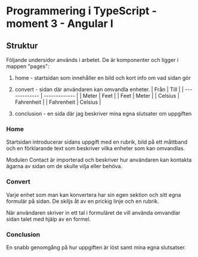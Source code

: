 # Programmering i TypeScript - moment 3 - Angular I
## Struktur
Följande undersidor används i arbetet. De är komponenter och ligger i mappen "pages":
1. home - startsidan som innehåller en bild och kort info om vad sidan gör
2. convert - sidan där användaren kan omvandla enheter. 
    | Från          | Till          |
    | ------------- | ------------- |
    | Meter         | Feet          |
    | Feet          | Meter         |
    | Celsius       | Fahrenheit    |
    | Fahrenheit    | Celsius       |

3. conclusion - en sida där jag beskriver mina egna slutsater om uppgiften

### Home 
Startsidan introducerar sidans uppgift med en rubrik, bild på ett måttband och
en förklarande text som beskriver vilka enheter som kan omvandlas.

Modulen Contact är importerad och beskriver hur användaren kan kontakta ägarna av
sidan om de skulle vilja eller behöva. 

### Convert
Varje enhet som man kan konvertera har sin egen sektion och sitt egna formulär på sidan. 
De skiljs åt av en prickig linje och en rubrik.

När användaren skriver in ett tal i formuläret de vill använda omvandlar sidan talet med
hjälp av en formel.

### Conclusion
En snabb genomgång på hur uppgiften är löst samt mina egna slutsatser. 

